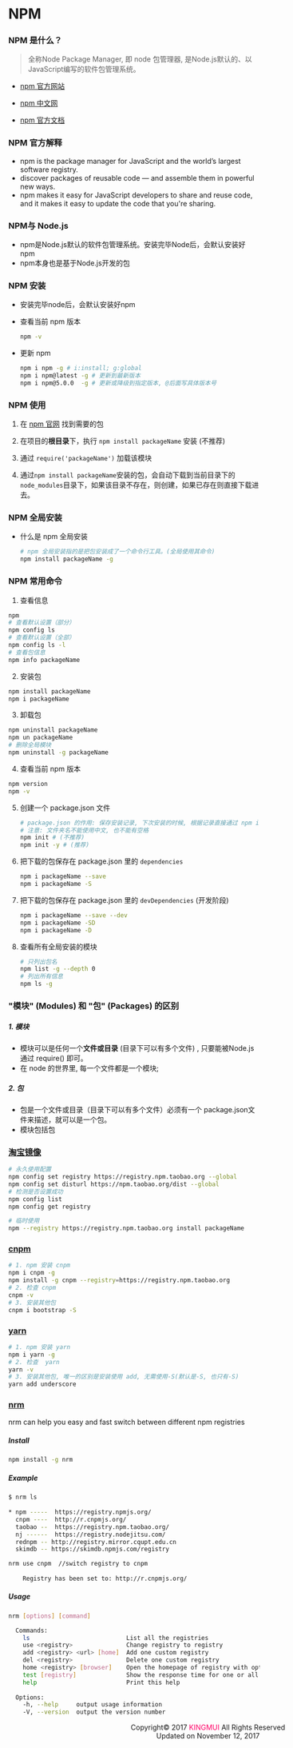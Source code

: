 # NPM

### NPM 是什么？

> 全称Node Package Manager, 即 node 包管理器, 是Node.js默认的、以JavaScript编写的软件包管理系统。

- [npm 官方网站 ](https://www.npmjs.com/)

- [npm 中文网](https://npm.js.cn/)

- [npm 官方文档](https://docs.npmjs.com/)

### NPM 官方解释

- npm is the package manager for JavaScript and the world’s largest software registry.
- discover packages of reusable code — and assemble them in powerful new ways.
- npm makes it easy for JavaScript developers to share and reuse code, and it makes it easy to update the code that you're sharing.

### NPM与 Node.js

- npm是Node.js默认的软件包管理系统。安装完毕Node后，会默认安装好npm
- npm本身也是基于Node.js开发的包

### NPM 安装

- 安装完毕node后，会默认安装好npm
- 查看当前 npm 版本

  ```bash
  npm -v
  ```

- 更新 npm

  ```bash
  npm i npm -g # i:install; g:global
  npm i npm@latest -g # 更新到最新版本
  npm i npm@5.0.0  -g # 更新或降级到指定版本, @后面写具体版本号
  ```

### NPM 使用

1. 在 [npm 官网](https://www.npmjs.com/) 找到需要的包

2. 在项目的**根目录**下，执行 `npm install packageName` 安装 (不推荐)

3. 通过 `require('packageName')` 加载该模块

4. 通过`npm install packageName`安装的包，会自动下载到当前目录下的`node_modules`目录下，如果该目录不存在，则创建，如果已存在则直接下载进去。

### NPM 全局安装

- 什么是 npm 全局安装

  ```bash
  # npm 全局安装指的是把包安装成了一个命令行工具。(全局使用其命令)
  npm install packageName -g
  ```

### NPM 常用命令

1. 查看信息
  ```bash
  npm
  # 查看默认设置（部分）
  npm config ls
  # 查看默认设置（全部）
  npm config ls -l
  # 查看包信息
  npm info packageName
  ```

2. 安装包
  ```bash
  npm install packageName
  npm i packageName
  ```

3. 卸载包

  ```bash
  npm uninstall packageName
  npm un packageName
  # 删除全局模块
  npm uninstall -g packageName
  ```

4. 查看当前 npm 版本

  ```bash
  npm version
  npm -v
  ```


5. 创建一个 package.json 文件

   ```bash
   # package.json 的作用: 保存安装记录, 下次安装的时候, 根据记录直接通过 npm i 安装依赖的包
   # 注意: 文件夹名不能使用中文, 也不能有空格
   npm init # (不推荐)
   npm init -y # (推荐)
   ```


6. 把下载的包保存在 package.json 里的 `dependencies`

   ```bash
   npm i packageName --save
   npm i packageName -S
   ```

7. 把下载的包保存在 package.json 里的 `devDependencies` (开发阶段)

   ```bash
   npm i packageName --save --dev
   npm i packageName -SD
   npm i packageName -D
   ```

8. 查看所有全局安装的模块

   ```bash
   # 只列出包名
   npm list -g --depth 0
   # 列出所有信息
   npm ls -g
   ```

### "模块" (Modules) 和 "包" (Packages) 的区别

##### 1. 模块

- 模块可以是任何一个**文件或目录** (目录下可以有多个文件) , 只要能被Node.js通过 require() 即可。
- 在 node 的世界里, 每一个文件都是一个模块;

##### 2. 包

- 包是一个文件或目录（目录下可以有多个文件）必须有一个 package.json文件来描述，就可以是一个包。
- 模块包括包


### [淘宝镜像](https://npm.taobao.org/)

```bash
# 永久使用配置
npm config set registry https://registry.npm.taobao.org --global
npm config set disturl https://npm.taobao.org/dist --global
# 检测是否设置成功
npm config list
npm config get registry

# 临时使用
npm --registry https://registry.npm.taobao.org install packageName
```

### [cnpm](https://cnpmjs.org/)

  ```bash
# 1. npm 安装 cnpm
npm i cnpm -g
npm install -g cnpm --registry=https://registry.npm.taobao.org
# 2. 检查 cnpm
cnpm -v
# 3. 安装其他包
cnpm i bootstrap -S
  ```

### [yarn](https://yarnpkg.com/zh-Hans/)

```bash
# 1. npm 安装 yarn
npm i yarn -g
# 2. 检查  yarn
yarn -v
# 3. 安装其他包, 唯一的区别是安装使用 add, 无需使用-S(默认是-S, 也只有-S)
yarn add underscore
```

### [nrm](https://www.npmjs.com/package/nrm)

nrm can help you easy and fast switch between different npm registries

##### Install

```bash
npm install -g nrm
```

##### Example

```bash
$ nrm ls
 
* npm -----  https://registry.npmjs.org/
  cnpm ----  http://r.cnpmjs.org/
  taobao --  https://registry.npm.taobao.org/
  nj ------  https://registry.nodejitsu.com/
  rednpm -- http://registry.mirror.cqupt.edu.cn
  skimdb -- https://skimdb.npmjs.com/registry
```

```bash
nrm use cnpm  //switch registry to cnpm
 
    Registry has been set to: http://r.cnpmjs.org/
```

##### Usage

```bash
nrm [options] [command]

  Commands:
    ls                           List all the registries
    use <registry>               Change registry to registry
    add <registry> <url> [home]  Add one custom registry
    del <registry>               Delete one custom registry
    home <registry> [browser]    Open the homepage of registry with optional browser
    test [registry]              Show the response time for one or all registries
    help                         Print this help
 
  Options:
    -h, --help     output usage information
    -V, --version  output the version number
```

<div style="width:800px;text-align:center;">
Copyright© 2017 <a style="text-decoration: none;color: #FF0066;" href="https://github.com/kingmui" target="_blank">KINGMUI</a> All Rights Reserved<br />Updated on November 12, 2017
</div>